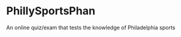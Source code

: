 PhillySportsPhan
================

An online quiz/exam that tests the knowledge of Philadelphia sports
